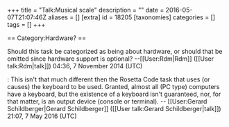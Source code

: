 +++
title = "Talk:Musical scale"
description = ""
date = 2016-05-07T21:07:46Z
aliases = []
[extra]
id = 18205
[taxonomies]
categories = []
tags = []
+++

== Category:Hardware? ==

Should this task be categorized as being about hardware, or should that be omitted since hardware support is optional? --[[User:Rdm|Rdm]] ([[User talk:Rdm|talk]]) 04:36, 7 November 2014 (UTC)

: This isn't that much different then the Rosetta Code task that uses (or causes) the keyboard to be used.   Granted, almost all (PC type) computers have a keyboard, but the existence of a keyboard isn't guaranteed, nor, for that matter, is an output device (console or terminal).   -- [[User:Gerard Schildberger|Gerard Schildberger]] ([[User talk:Gerard Schildberger|talk]]) 21:07, 7 May 2016 (UTC)
